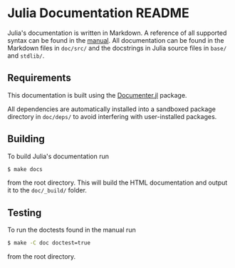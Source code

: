 # Julia Documentation README

Julia's documentation is written in Markdown. A reference of all supported syntax can be found in the [manual](https://docs.julialang.org/en/v1/stdlib/Markdown/). All documentation can be found in the Markdown files in `doc/src/` and the docstrings in Julia source files in `base/` and `stdlib/`.

## Requirements

This documentation is built using the [Documenter.jl](https://github.com/JuliaDocs/Documenter.jl) package.

All dependencies are automatically installed into a sandboxed package directory in `doc/deps/` to avoid interfering with user-installed packages.

## Building

To build Julia's documentation run

```sh
$ make docs
```

from the root directory. This will build the HTML documentation and output it to the `doc/_build/` folder.

## Testing

To run the doctests found in the manual run

```sh
$ make -C doc doctest=true
```

from the root directory.
